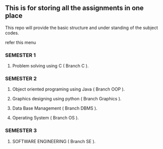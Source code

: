 ## This is for storing all the assignments in one place

This repo will provide the basic structure and under standing
of the subject codes.

refer this menu

### SEMESTER 1
1. Problem solving using C ( Branch C ).

### SEMESTER 2

1. Object oriented programing using Java ( Branch OOP ).

2. Graphics designing using python ( Branch Graphics ).

3. Data Base Management ( Branch DBMS ).

4. Operating System ( Branch OS ).

### SEMESTER 3

1. SOFTWARE ENGINEERING ( Branch SE ).

